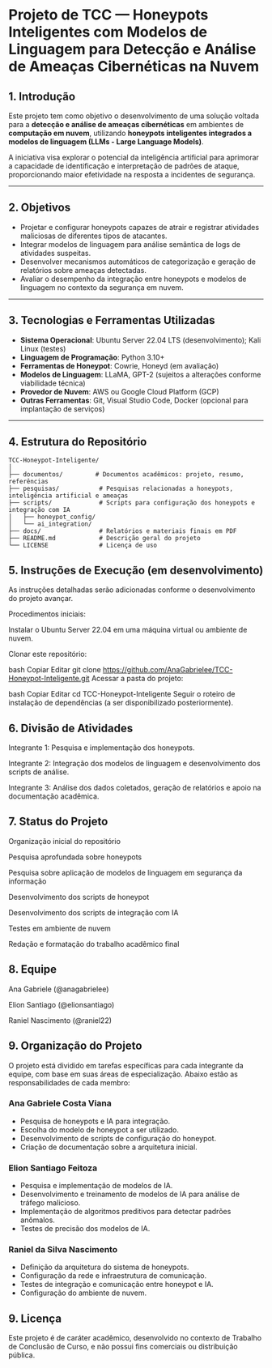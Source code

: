 # Projeto de TCC — Honeypots Inteligentes com Modelos de Linguagem para Detecção e Análise de Ameaças Cibernéticas na Nuvem

## 1. Introdução

Este projeto tem como objetivo o desenvolvimento de uma solução voltada para a **detecção e análise de ameaças cibernéticas** em ambientes de **computação em nuvem**, utilizando **honeypots inteligentes integrados a modelos de linguagem (LLMs - Large Language Models)**.

A iniciativa visa explorar o potencial da inteligência artificial para aprimorar a capacidade de identificação e interpretação de padrões de ataque, proporcionando maior efetividade na resposta a incidentes de segurança.

---

## 2. Objetivos

- Projetar e configurar honeypots capazes de atrair e registrar atividades maliciosas de diferentes tipos de atacantes.
- Integrar modelos de linguagem para análise semântica de logs de atividades suspeitas.
- Desenvolver mecanismos automáticos de categorização e geração de relatórios sobre ameaças detectadas.
- Avaliar o desempenho da integração entre honeypots e modelos de linguagem no contexto da segurança em nuvem.

---

## 3. Tecnologias e Ferramentas Utilizadas

- **Sistema Operacional**: Ubuntu Server 22.04 LTS (desenvolvimento); Kali Linux (testes)
- **Linguagem de Programação**: Python 3.10+
- **Ferramentas de Honeypot**: Cowrie, Honeyd (em avaliação)
- **Modelos de Linguagem**: LLaMA, GPT-2 (sujeitos a alterações conforme viabilidade técnica)
- **Provedor de Nuvem**: AWS ou Google Cloud Platform (GCP)
- **Outras Ferramentas**: Git, Visual Studio Code, Docker (opcional para implantação de serviços)

---

## 4. Estrutura do Repositório

```plaintext
TCC-Honeypot-Inteligente/
│
├── documentos/         # Documentos acadêmicos: projeto, resumo, referências
├── pesquisas/           # Pesquisas relacionadas a honeypots, inteligência artificial e ameaças
├── scripts/             # Scripts para configuração dos honeypots e integração com IA
│   ├── honeypot_config/
│   └── ai_integration/
├── docs/                # Relatórios e materiais finais em PDF
├── README.md            # Descrição geral do projeto
└── LICENSE              # Licença de uso
```

## 5. Instruções de Execução (em desenvolvimento)
As instruções detalhadas serão adicionadas conforme o desenvolvimento do projeto avançar.

Procedimentos iniciais:

Instalar o Ubuntu Server 22.04 em uma máquina virtual ou ambiente de nuvem.

Clonar este repositório:

bash
Copiar
Editar
git clone https://github.com/AnaGabrielee/TCC-Honeypot-Inteligente.git
Acessar a pasta do projeto:

bash
Copiar
Editar
cd TCC-Honeypot-Inteligente
Seguir o roteiro de instalação de dependências (a ser disponibilizado posteriormente).

## 6. Divisão de Atividades
Integrante 1: Pesquisa e implementação dos honeypots.

Integrante 2: Integração dos modelos de linguagem e desenvolvimento dos scripts de análise.

Integrante 3: Análise dos dados coletados, geração de relatórios e apoio na documentação acadêmica.

## 7. Status do Projeto
 Organização inicial do repositório

 Pesquisa aprofundada sobre honeypots

 Pesquisa sobre aplicação de modelos de linguagem em segurança da informação

 Desenvolvimento dos scripts de honeypot

 Desenvolvimento dos scripts de integração com IA

 Testes em ambiente de nuvem

 Redação e formatação do trabalho acadêmico final

## 8. Equipe
Ana Gabriele (@anagabrielee)

Elion Santiago (@elionsantiago)

Raniel Nascimento (@raniel22)

## 9. Organização do Projeto

O projeto está dividido em tarefas específicas para cada integrante da equipe, com base em suas áreas de especialização. Abaixo estão as responsabilidades de cada membro:

### Ana Gabriele Costa Viana
- Pesquisa de honeypots e IA para integração.
- Escolha do modelo de honeypot a ser utilizado.
- Desenvolvimento de scripts de configuração do honeypot.
- Criação de documentação sobre a arquitetura inicial.
  
### Elion Santiago Feitoza
- Pesquisa e implementação de modelos de IA.
- Desenvolvimento e treinamento de modelos de IA para análise de tráfego malicioso.
- Implementação de algoritmos preditivos para detectar padrões anômalos.
- Testes de precisão dos modelos de IA.
  
### Raniel da Silva Nascimento 
- Definição da arquitetura do sistema de honeypots.
- Configuração da rede e infraestrutura de comunicação.
- Testes de integração e comunicação entre honeypot e IA.
- Configuração do ambiente de nuvem.

## 9. Licença
Este projeto é de caráter acadêmico, desenvolvido no contexto de Trabalho de Conclusão de Curso, e não possui fins comerciais ou distribuição pública.

